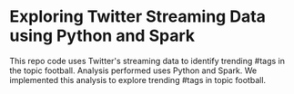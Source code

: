 # Exploring Twitter Streaming Data using Python and Spark
This repo code uses Twitter's streaming data to identify trending #tags in the topic football. Analysis performed uses Python and Spark. We implemented this analysis to explore trending #tags in topic football. 
